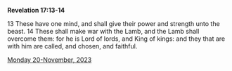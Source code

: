 **Revelation 17:13-14**

13 These have one mind, and shall give their power and strength unto the beast. 14 These shall make war with the Lamb, and the Lamb shall overcome them: for he is Lord of lords, and King of kings: and they that are with him are called, and chosen, and faithful.

[Monday 20-November, 2023](https://getbible.life/kjv/Revelation/17/13-14)

